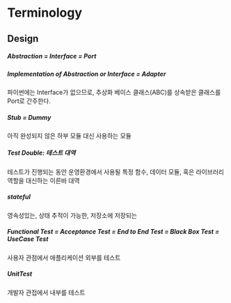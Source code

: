 # Terminology

## Design

##### Abstraction = Interface = Port

##### Implementation of Abstraction or Interface = Adapter

파이썬에는 Interface가 없으므로, 추상화 베이스 클래스(ABC)를 상속받은 클래스를 Port로 간주한다.

##### Stub = Dummy

아직 완성되지 않은 하부 모듈 대신 사용하는 모듈

##### Test Double: 테스트 대역

테스트가 진행되는 동안 운영환경에서 사용될 특정 함수, 데이터 모듈, 혹은 라이브러리 역할을 대신하는 이른바 대역

##### stateful

영속성있는, 상태 추적이 가능한, 저장소에 저장되는

##### Functional Test = Acceptance Test = End to End Test = Black Box Test = UseCase Test

사용자 관점에서 애플리케이션 외부를 테스트

##### UnitTest

개발자 관접에서 내부를 테스트